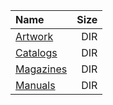 |Name|Size|
|:---|---:|
|[Artwork](Artwork/index.html)|DIR|
|[Catalogs](Catalogs/index.html)|DIR|
|[Magazines](Magazines/index.html)|DIR|
|[Manuals](Manuals/index.html)|DIR|
